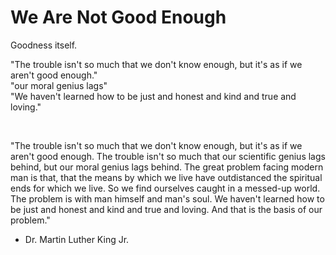 # We Are Not Good Enough

Goodness itself.

"The trouble isn't so much that we don't know enough, but it's as if we aren't good enough."    
"our moral genius lags"   
"We haven't learned how to be just and honest and kind and true and loving."   

&nbsp;

"The trouble isn't so much that we don't know enough, but it's as if we aren't good enough. The trouble isn't so much that our scientific genius lags behind, but our moral genius lags behind. The great problem facing modern man is that, that the means by which we live have outdistanced the spiritual ends for which we live. So we find ourselves caught in a messed-up world. The problem is with man himself and man's soul. We haven't learned how to be just and honest and kind and true and loving. And that is the basis of our problem."
- Dr. Martin Luther King Jr.
